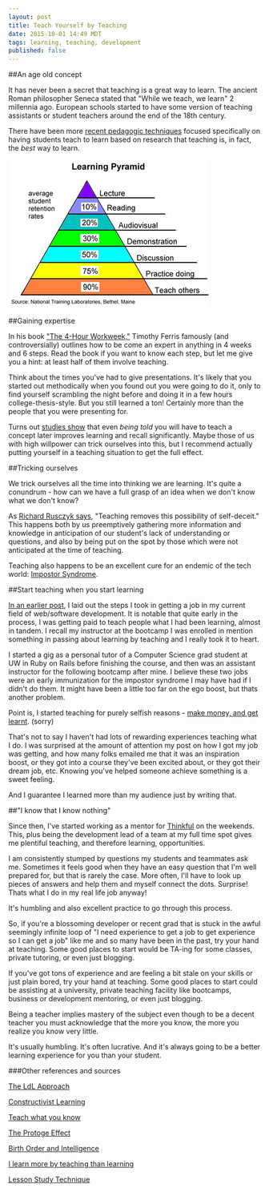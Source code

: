```yaml
---
layout: post
title: Teach Yourself by Teaching
date: 2015-10-01 14:49 MDT
tags: learning, teaching, development
published: false
---
```


##An age old concept

It has never been a secret that teaching is a great way to learn. The ancient Roman philosopher Seneca stated that "While we teach, we learn" 2 millennia ago. European schools started to have some version of teaching assistants or student teachers around the end of the 18th century.

There have been more [recent pedagogic techniques](https://en.wikipedia.org/wiki/Learning_by_teaching#The_LdL_approach) focused specifically on having students teach to learn based on research that teaching is, in fact, the _best_ way to learn.

<img src="../images/learning_pyramid.png"/>

##Gaining expertise

In his book ["The 4-Hour Workweek,"](http://fourhourworkweek.com) Timothy Ferris famously (and controversially) outlines how to be come an expert in anything in 4 weeks and 6 steps. Read the book if you want to know each step, but let me give you a hint: at least half of them involve teaching.

Think about the times you've had to give presentations. It's likely that you started out methodically when you found out you were going to do it, only to find yourself scrambling the night before and doing it in a few hours college-thesis-style. But you still learned a ton! Certainly more than the people that you were presenting for.

Turns out [studies show](http://link.springer.com/article/10.3758%2Fs13421-014-0416-z) that even _being told_ you will have to teach a concept later improves learning and recall significantly. Maybe those of us with high willpower can trick ourselves into this, but I recommend actually putting yourself in a teaching situation to get the full effect.

##Tricking ourselves

We trick ourselves all the time into thinking we are learning. It's quite a conundrum - how can we have a full grasp of an idea when we don't know what we don't know?

As [Richard Rusczyk says](http://artofproblemsolving.com/articles/learning-through-teaching), "Teaching removes this possibility of self-deceit." This happens both by us preemptively gathering more information and knowledge in anticipation of our student's lack of understanding or questions, and also by being put on the spot by those which were not anticipated at the time of teaching.

Teaching also happens to be an excellent cure for an endemic of the tech world: [Impostor Syndrome](https://en.wikipedia.org/wiki/Impostor_syndrome).

##Start teaching when you start learning

[In an earlier post](http://elliotec.com/how-i-got-a-job-in-web-development), I laid out the steps I took in getting a job in my current field of web/software development. It is notable that quite early in the process, I was getting paid to teach people what I had been learning, almost in tandem. I recall my instructor at the bootcamp I was enrolled in mention something in passing about learning by teaching and I really took it to heart.

I started a gig as a personal tutor of a Computer Science grad student at UW in Ruby on Rails before finishing the course, and then was an assistant instructor for the following bootcamp after mine. I believe these two jobs were an early immunization for the impostor syndrome I may have had if I didn't do them. It might have been a little too far on the ego boost, but thats another problem.

Point is, I started teaching for purely selfish reasons - [make money, and get learnt](https://www.youtube.com/watch?v=2Nx-sH0kn6E). (sorry)

That's not to say I haven't had lots of rewarding experiences teaching what I do. I was surprised at the amount of attention my post on how I got my job was getting, and how many folks emailed me that it was an inspiration boost, or they got into a course they've been excited about, or they got their dream job, etc. Knowing you've helped someone achieve something is a sweet feeling.

And I guarantee I learned more than my audience just by writing that.

##"I know that I know nothing"

Since then, I've started working as a mentor for [Thinkful](http://thinkful.com) on the weekends. This, plus being the development lead of a team at my full time spot gives me plentiful teaching, and therefore learning, opportunities.

I am consistently stumped by questions my students and teammates ask me. Sometimes it feels good when they have an easy question that I'm well prepared for, but that is rarely the case. More often, I'll have to look up pieces of answers and help them and myself connect the dots. Surprise! Thats what I do in my real life job anyway!

It's humbling and also excellent practice to go through this process.

So, if you're a blossoming developer or recent grad that is stuck in the awful seemingly infinite loop of "I need experience to get a job to get experience so I can get a job" like me and so many have been in the past, try your hand at teaching. Some good places to start would be TA-ing for some classes, private tutoring, or even just blogging.

If you've got tons of experience and are feeling a bit stale on your skills or just plain bored, try your hand at teaching. Some good places to start could be assisting at a university, private teaching facility like bootcamps, business or development mentoring, or even just blogging.

Being a teacher implies mastery of the subject even though to be a decent teacher you must acknowledge that the more you know, the more you realize you know very little.

It's usually humbling. It's often lucrative. And it's always going to be a better learning experience for you than your student.


###Other references and sources

[The LdL Approach](https://en.wikipedia.org/wiki/Learning_by_teaching#The_LdL_approach)

[Constructivist Learning](https://www.nde-ed.org/TeachingResources/ClassroomTips/Constructivist%20_Learning.htm)

[Teach what you know](http://lifehacker.com/teach-others-what-you-know-to-make-connections-and-lear-1639560273)

[The Protoge Effect](http://ideas.time.com/2011/11/30/the-protege-effect/)

[Birth Order and Intelligence](http://www.sciencedirect.com/science/article/pii/S0160289607000062)

[I learn more by teaching than learning](http://www.agent4change.net/grapevine/platform/1646-i-learn-more-by-teaching-than-learning-gavin-dykes.html)

[Lesson Study Technique](http://ww2.kqed.org/mindshift/2015/09/14/lesson-study-technique-what-teachers-can-learn-from-one-another/)
